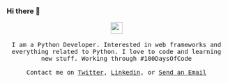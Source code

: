 ### Hi there 👋

<p align="center">
  <img src="https://octodex.github.com/images/daftpunktocat-thomas.gif" width="27px">
  <br><br>
  <samp>
I am a Python Developer. Interested in web frameworks and everything related to Python. I love to code and learning new stuff. Working through #100DaysOfCode
     <br><br>Contact me on <a href="https://twitter.com/lenargasimov">Twitter</a>, <a href="https://www.linkedin.com/in/lenargasimov/">Linkedin</a>, or <a href="mailto:lenargasimovdev@gmail.com">Send an Email</a>
  </samp>
</p>

<!--
**lenargasimov/lenargasimov** is a ✨ _special_ ✨ repository because its `README.md` (this file) appears on your GitHub profile.

Here are some ideas to get you started:

- 🔭 I’m currently working on ...
- 🌱 I’m currently learning ...
- 👯 I’m looking to collaborate on ...
- 🤔 I’m looking for help with ...
- 💬 Ask me about ...
- 📫 How to reach me: ...
- 😄 Pronouns: ...
- ⚡ Fun fact: ...
-->
